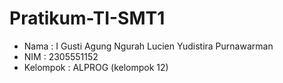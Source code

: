 # Pratikum-TI-SMT1

+ Nama : I Gusti Agung Ngurah Lucien Yudistira Purnawarman
+ NIM : 2305551152
+ Kelompok : ALPROG (kelompok 12)
